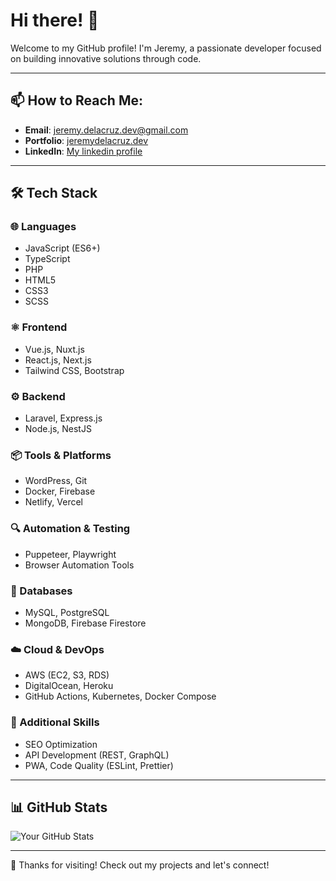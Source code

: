 # Hi there! 👋

Welcome to my GitHub profile! I'm Jeremy, a passionate developer focused on building innovative solutions through code.

---

## 📫 How to Reach Me:
- **Email**: [jeremy.delacruz.dev@gmail.com](mailto:jeremy.delacruz.dev@gmail.com)
- **Portfolio**: [jeremydelacruz.dev](https://jeremydelacruz.dev)
- **LinkedIn**: [My linkedin profile](https://linkedin.com/in/jeremy-dela-cruz-341331278)

---

## 🛠️ Tech Stack

### 🌐 Languages
- JavaScript (ES6+)
- TypeScript
- PHP
- HTML5
- CSS3
- SCSS

### ⚛️ Frontend
- Vue.js, Nuxt.js
- React.js, Next.js
- Tailwind CSS, Bootstrap

### ⚙️ Backend
- Laravel, Express.js
- Node.js, NestJS

### 📦 Tools & Platforms
- WordPress, Git
- Docker, Firebase
- Netlify, Vercel

### 🔍 Automation & Testing
- Puppeteer, Playwright
- Browser Automation Tools

### 📂 Databases
- MySQL, PostgreSQL
- MongoDB, Firebase Firestore

### ☁️ Cloud & DevOps
- AWS (EC2, S3, RDS)
- DigitalOcean, Heroku
- GitHub Actions, Kubernetes, Docker Compose

### 🔧 Additional Skills
- SEO Optimization
- API Development (REST, GraphQL)
- PWA, Code Quality (ESLint, Prettier)

---

## 📊 GitHub Stats 
![Your GitHub Stats](https://github-readme-stats.vercel.app/api?username=JDCxDEV&show_icons=true&theme=radical)

---

🌟 Thanks for visiting! Check out my projects and let's connect!

